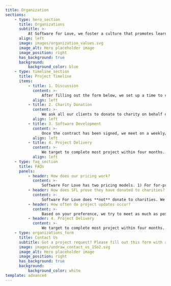 ```yaml
---
title: Organization
sections:
    - type: hero_section
      title: Organizations
      subtitle: >-
          At Software for Love, we foster a culture that promotes learning, collaboration, sustainability, and philanthropy. We always put our best foot forward and love taking on new challenges. We strive to use our knowledge and abilities to help our partners solve problems within our community.
      align: left
      image: images/organization_values.svg
      image_alt: Hero placeholder image
      image_position: right
      has_background: true
      background:
          background_color: blue
    - type: timeline_section
      title: Project Timeline
      items:
          - title: 1. Discussion
            content: >-
                After filling out the form below, we set up a time to call and understand your needs. We work with you to understand the problem and how best we can apply our technical expertise to solve it.
            align: left
          - title: 2. Charity Donation
            content: >-
                We ask all our clients to donate to charity on behalf of the services we provided. A charity is mutually chosen before the signing of a contract. If you don't have one in mind, we are happy to you refer established charities across North America!
            align: left
          - title: 3. Software Development
            content: >-
                Once the contract has been signed, we meet on a weekly/biweekly basis to update you on the status of the project. Our process starts with designing, then implementation and finally documentation and maintenance. Throughout this process, you as the client will have the opportunity to provide input and feedback on the project.
            align: left
          - title: 4. Project Delivery
            content: >-
                We target to complete most project within four months. At the end of project term, we work to deliver the product and making sure that you are content with the work done.
            align: left
    - type: faq_section
      title: FAQs
      panels:
          - header: How does our pricing work?
            content: >-
                Software For Love has two pricing models. 1) For for-profit organizations: we charge a regular industry rate (roughly $20-$30/hour). However, a substantial portion of that cost goes towards a charitable cause. You get your product delivered to you while helping out your local community! 2) For non-profit organizations: we charge a low-bono rate which is decided based on the project and your budget. In this case, we won't charge you for the portion that goes to charity, as you're the charity in this scenario!
          - header: How does SFL prove they have donated to charities?
            content: >-
                Software For Love does **not** donate to charities. We actually ask the client to directly donate to the charity and send us the receipts of their donations. This way our clients get the pleasure of satisfaction when they themselves donate to charity, as well as get tax benefits because of their donations.
          - header: How often do project updates occur?
            content: >-
                Based on your preference, we try to meet as much as possible. Usually this is weekly or bi-weekly on your availability. We believe in an iterative design and development process where at each step your input is valued.
          - header: 4. Project Delivery
            content: >-
                We target to complete most project within four months. At the end of project term, we work to deliver the product and making sure that you are content with the work done.
    - type: organizations_form
      title: Contact Us
      subtitle: Got a project request? Please fill out this form with a brief description of your project. We will contact you and schedule a meeting as soon as possible.
      image: images/undraw_contact_us_15o2.svg
      image_alt: Hero placeholder image
      image_position: right
      has_background: true
      background:
          background_color: white
template: advanced
---
```

